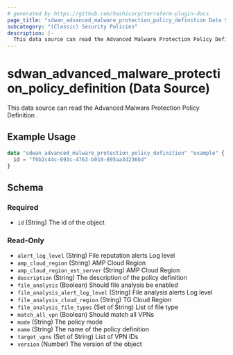 ```yaml
---
# generated by https://github.com/hashicorp/terraform-plugin-docs
page_title: "sdwan_advanced_malware_protection_policy_definition Data Source - terraform-provider-sdwan"
subcategory: "(Classic) Security Policies"
description: |-
  This data source can read the Advanced Malware Protection Policy Definition .
---
```


# sdwan_advanced_malware_protection_policy_definition (Data Source)

This data source can read the Advanced Malware Protection Policy Definition .

## Example Usage

```terraform
data "sdwan_advanced_malware_protection_policy_definition" "example" {
  id = "f6b2c44c-693c-4763-b010-895aa3d236bd"
}
```

<!-- schema generated by tfplugindocs -->
## Schema

### Required

- `id` (String) The id of the object

### Read-Only

- `alert_log_level` (String) File reputation alerts Log level
- `amp_cloud_region` (String) AMP Cloud Region
- `amp_cloud_region_est_server` (String) AMP Cloud Region
- `description` (String) The description of the policy definition
- `file_analysis` (Boolean) Should file analysis be enabled
- `file_analysis_alert_log_level` (String) File analysis alerts Log level
- `file_analysis_cloud_region` (String) TG Cloud Region
- `file_analysis_file_types` (Set of String) List of file type
- `match_all_vpn` (Boolean) Should match all VPNs
- `mode` (String) The policy mode
- `name` (String) The name of the policy definition
- `target_vpns` (Set of String) List of VPN IDs
- `version` (Number) The version of the object
